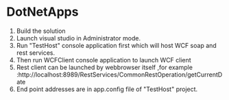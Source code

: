 # DotNetApps
1. Build the solution
2. Launch visual studio in Administrator mode.
3. Run "TestHost" console application first which will host WCF soap and rest services.
4. Then run WCFClient console application to launch WCF client
5. Rest client can be launched by webbrowser itself ,for example :http://localhost:8989/RestServices/CommonRestOperation/getCurrentDate
6. End point addresses are in app.config file of "TestHost" project.
